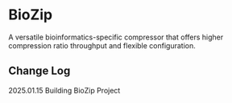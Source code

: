 # BioZip
A versatile bioinformatics-specific compressor that offers higher compression ratio throughput and flexible configuration.

## Change Log
2025.01.15 Building BioZip Project